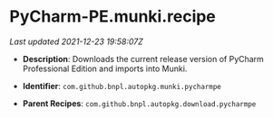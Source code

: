 # PyCharm-PE.munki.recipe

_Last updated 2021-12-23 19:58:07Z_

- **Description**: Downloads the current release version of PyCharm Professional Edition and imports into Munki.

- **Identifier**: `com.github.bnpl.autopkg.munki.pycharmpe`

- **Parent Recipes**: `com.github.bnpl.autopkg.download.pycharmpe`